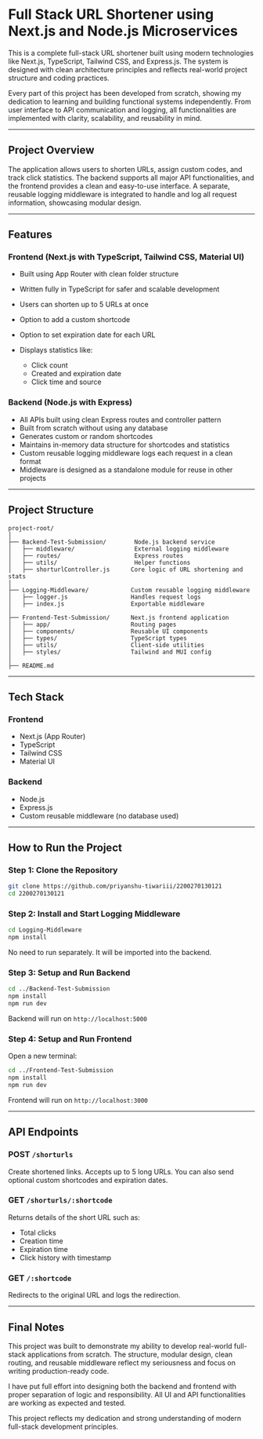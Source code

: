 

# Full Stack URL Shortener using Next.js and Node.js Microservices

This is a complete full-stack URL shortener built using modern technologies like Next.js, TypeScript, Tailwind CSS, and Express.js. The system is designed with clean architecture principles and reflects real-world project structure and coding practices.

Every part of this project has been developed from scratch, showing my dedication to learning and building functional systems independently. From user interface to API communication and logging, all functionalities are implemented with clarity, scalability, and reusability in mind.

---

## Project Overview

The application allows users to shorten URLs, assign custom codes, and track click statistics. The backend supports all major API functionalities, and the frontend provides a clean and easy-to-use interface. A separate, reusable logging middleware is integrated to handle and log all request information, showcasing modular design.

---

## Features

### Frontend (Next.js with TypeScript, Tailwind CSS, Material UI)

* Built using App Router with clean folder structure
* Written fully in TypeScript for safer and scalable development
* Users can shorten up to 5 URLs at once
* Option to add a custom shortcode
* Option to set expiration date for each URL
* Displays statistics like:

  * Click count
  * Created and expiration date
  * Click time and source

### Backend (Node.js with Express)

* All APIs built using clean Express routes and controller pattern
* Built from scratch without using any database
* Generates custom or random shortcodes
* Maintains in-memory data structure for shortcodes and statistics
* Custom reusable logging middleware logs each request in a clean format
* Middleware is designed as a standalone module for reuse in other projects

---

## Project Structure

```
project-root/
│
├── Backend-Test-Submission/        Node.js backend service
│   ├── middleware/                 External logging middleware
│   ├── routes/                     Express routes
│   ├── utils/                      Helper functions
│   ├── shorturlController.js      Core logic of URL shortening and stats
│
├── Logging-Middleware/            Custom reusable logging middleware
│   ├── logger.js                  Handles request logs
│   ├── index.js                   Exportable middleware
│
├── Frontend-Test-Submission/      Next.js frontend application
│   ├── app/                       Routing pages
│   ├── components/                Reusable UI components
│   ├── types/                     TypeScript types
│   ├── utils/                     Client-side utilities
│   ├── styles/                    Tailwind and MUI config
│
├── README.md
```

---

## Tech Stack

### Frontend

* Next.js (App Router)
* TypeScript
* Tailwind CSS
* Material UI

### Backend

* Node.js
* Express.js
* Custom reusable middleware (no database used)

---

## How to Run the Project

### Step 1: Clone the Repository

```bash
git clone https://github.com/priyanshu-tiwariii/2200270130121
cd 2200270130121
```

### Step 2: Install and Start Logging Middleware

```bash
cd Logging-Middleware
npm install
```

No need to run separately. It will be imported into the backend.

### Step 3: Setup and Run Backend

```bash
cd ../Backend-Test-Submission
npm install
npm run dev
```

Backend will run on `http://localhost:5000`

### Step 4: Setup and Run Frontend

Open a new terminal:

```bash
cd ../Frontend-Test-Submission
npm install
npm run dev
```

Frontend will run on `http://localhost:3000`

---

## API Endpoints

### POST `/shorturls`

Create shortened links. Accepts up to 5 long URLs. You can also send optional custom shortcodes and expiration dates.

### GET `/shorturls/:shortcode`

Returns details of the short URL such as:

* Total clicks
* Creation time
* Expiration time
* Click history with timestamp

### GET `/:shortcode`

Redirects to the original URL and logs the redirection.

---

## Final Notes

This project was built to demonstrate my ability to develop real-world full-stack applications from scratch. The structure, modular design, clean routing, and reusable middleware reflect my seriousness and focus on writing production-ready code.

I have put full effort into designing both the backend and frontend with proper separation of logic and responsibility. All UI and API functionalities are working as expected and tested.

This project reflects my dedication and strong understanding of modern full-stack development principles.



